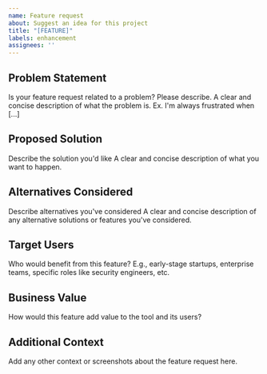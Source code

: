 ```yaml
---
name: Feature request
about: Suggest an idea for this project
title: "[FEATURE]"
labels: enhancement
assignees: ''
---
```


## Problem Statement
Is your feature request related to a problem? Please describe.
A clear and concise description of what the problem is. Ex. I'm always frustrated when [...]

## Proposed Solution
Describe the solution you'd like
A clear and concise description of what you want to happen.

## Alternatives Considered
Describe alternatives you've considered
A clear and concise description of any alternative solutions or features you've considered.

## Target Users
Who would benefit from this feature?
E.g., early-stage startups, enterprise teams, specific roles like security engineers, etc.

## Business Value
How would this feature add value to the tool and its users?

## Additional Context
Add any other context or screenshots about the feature request here. 